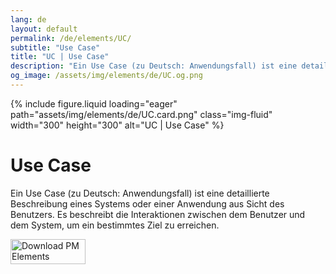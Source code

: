 ```yaml
---
lang: de
layout: default
permalink: /de/elements/UC/
subtitle: "Use Case"
title: "UC | Use Case"
description: "Ein Use Case (zu Deutsch: Anwendungsfall) ist eine detaillierte Beschreibung eines Systems oder einer Anwendung aus Sicht des Benutzers. Es beschreibt die Interaktionen zwischen dem Benutzer und dem System, um ein bestimmtes Ziel zu erreichen."
og_image: /assets/img/elements/de/UC.og.png
---
```


{% include figure.liquid loading="eager" path="assets/img/elements/de/UC.card.png" class="img-fluid" width="300" height="300" alt="UC | Use Case" %}

# Use Case

Ein Use Case (zu Deutsch: Anwendungsfall) ist eine detaillierte Beschreibung eines Systems oder einer Anwendung aus Sicht des Benutzers. Es beschreibt die Interaktionen zwischen dem Benutzer und dem System, um ein bestimmtes Ziel zu erreichen.

<a href="https://apps.apple.com/app/apple-store/id6738084498?pt=127441684&ct=website&mt=8">
  <img src="{{ "assets/img/en/appstore.png" | relative_url }}" width="120" height="40" alt="Download PM Elements">
</a>
